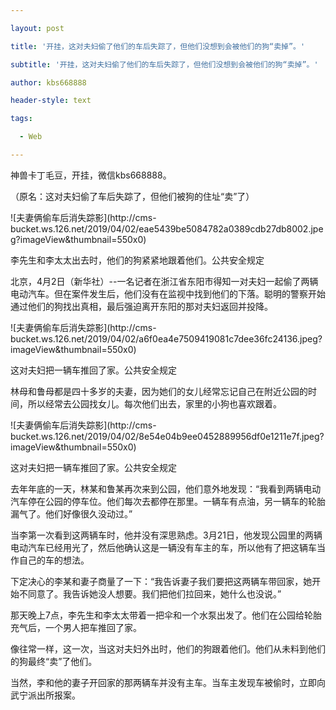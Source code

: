 ---
layout: post
title: '开挂，这对夫妇偷了他们的车后失踪了，但他们没想到会被他们的狗“卖掉”。'
subtitle: '开挂，这对夫妇偷了他们的车后失踪了，但他们没想到会被他们的狗“卖掉”。'
author: kbs668888
header-style: text
tags:
  - Web
---
神兽卡丁毛豆，开挂，微信kbs668888。

（原名：这对夫妇偷了车后失踪了，但他们被狗的住址“卖”了）

![夫妻俩偷车后消失踪影](http://cms-
bucket.ws.126.net/2019/04/02/eae5439be5084782a0389cdb27db8002.jpeg?imageView&thumbnail=550x0)  

李先生和李太太出去时，他们的狗紧紧地跟着他们。公共安全规定

北京，4月2日（新华社）--一名记者在浙江省东阳市得知一对夫妇一起偷了两辆电动汽车。但在案件发生后，他们没有在监视中找到他们的下落。聪明的警察开始通过他们的狗找出真相，最后强迫离开东阳的那对夫妇返回并投降。

![夫妻俩偷车后消失踪影](http://cms-
bucket.ws.126.net/2019/04/02/a6f0ea4e7509419081c7dee36fc24136.jpeg?imageView&thumbnail=550x0)  

这对夫妇把一辆车推回了家。公共安全规定

林母和鲁母都是四十多岁的夫妻，因为她们的女儿经常忘记自己在附近公园的时间，所以经常去公园找女儿。每次他们出去，家里的小狗也喜欢跟着。

![夫妻俩偷车后消失踪影](http://cms-
bucket.ws.126.net/2019/04/02/8e54e04b9ee0452889956df0e1211e7f.jpeg?imageView&thumbnail=550x0)  

这对夫妇把一辆车推回了家。公共安全规定

去年年底的一天，林某和鲁某再次来到公园，他们意外地发现：“我看到两辆电动汽车停在公园的停车位。他们每次去都停在那里。一辆车有点油，另一辆车的轮胎漏气了。他们好像很久没动过。”

当李第一次看到这两辆车时，他并没有深思熟虑。3月21日，他发现公园里的两辆电动汽车已经用光了，然后他确认这是一辆没有车主的车，所以他有了把这辆车当作自己的车的想法。

下定决心的李某和妻子商量了一下：“我告诉妻子我们要把这两辆车带回家，她开始不同意了。我告诉她没人想要。我们把他们拉回来，她什么也没说。”

那天晚上7点，李先生和李太太带着一把伞和一个水泵出发了。他们在公园给轮胎充气后，一个男人把车推回了家。

像往常一样，这一次，当这对夫妇外出时，他们的狗跟着他们。他们从未料到他们的狗最终“卖”了他们。

当然，李和他的妻子开回家的那两辆车并没有主车。当车主发现车被偷时，立即向武宁派出所报案。

